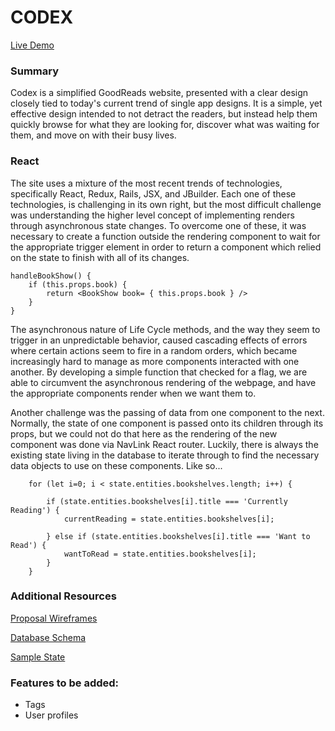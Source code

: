 # CODEX

[Live Demo](https://codex-.herokuapp.com/#/)

### Summary
Codex is a simplified GoodReads website, presented with a clear design closely tied to today's current trend of single app designs.  It is a simple, yet effective design intended to not detract the readers, but instead help them quickly browse for what they are looking for, discover what was waiting for them, and move on with their busy lives.


### React
The site uses a mixture of the most recent trends of technologies, specifically React, Redux, Rails, JSX, and JBuilder.  Each one of these technologies, is challenging in its own right, but the most difficult challenge was understanding the higher level concept of implementing renders through asynchronous state changes.  To overcome one of these, it was necessary to create a function outside the rendering component to wait for the appropriate trigger element in order to return a component which relied on the state to finish with all of its changes.

```
handleBookShow() {
	if (this.props.book) {
		return <BookShow book= { this.props.book } />
	}
}
```

The asynchronous nature of Life Cycle methods, and the way they seem to trigger in an unpredictable behavior, caused cascading effects of errors where certain actions seem to fire in a random orders, which became increasingly hard to manage as more components interacted with one another.  By developing a simple function that checked for a flag, we are able to circumvent the asynchronous rendering of the webpage, and have the appropriate components render when we want them to.

Another challenge was the passing of data from one component to the next.  Normally, the state of one component is passed onto its children through its props, but we could not do that here as the rendering of the new component was done via NavLink React router.  Luckily, there is always the existing state living in the database to iterate through to find the necessary data objects to use on these components.  Like so...

```
	for (let i=0; i < state.entities.bookshelves.length; i++) {

		if (state.entities.bookshelves[i].title === 'Currently Reading') {
			currentReading = state.entities.bookshelves[i];

		} else if (state.entities.bookshelves[i].title === 'Want to Read') {
			wantToRead = state.entities.bookshelves[i]; 
		} 
	}
```


### Additional Resources
[Proposal Wireframes](https://github.com/Percapio/Codex/wiki/Wireframes)

[Database Schema](https://github.com/Percapio/Codex/wiki/Database-Schema)

[Sample State](https://github.com/Percapio/Codex/wiki/Sample-State)


### Features to be added:
  * Tags
  * User profiles